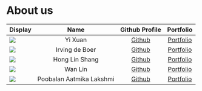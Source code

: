 # About us
Display |   Name   |                   Github Profile                    | Portfolio 
--------|:--------:|:---------------------------------------------------:|:---------:
![](https://via.placeholder.com/100.png?text=Photo) | Yi Xuan  |            [Github](https://github.com/)            | [Portfolio](team/yixuan.md)
![](https://via.placeholder.com/100.png?text=Photo) | Irving de Boer  |      [Github](https://github.com/irving11119)       | [Portfolio](team/irving.md)
![](https://avatars.githubusercontent.com/u/88550208?v=4) | Hong Lin Shang |      [Github](https://github.com/honglinshang)      | [Portfolio](team/linshang.md)
![](https://via.placeholder.com/100.png?text=Photo) | Wan Lin |            [Github](https://github.com/)            | [Portfolio](team/wanlin.md)
![](https://via.placeholder.com/100.png?text=Photo) | Poobalan Aatmika Lakshmi  | [Github](https://github.com/PoobalanAatmikaLakshmi) | [Portfolio](team/aatmika.md)

